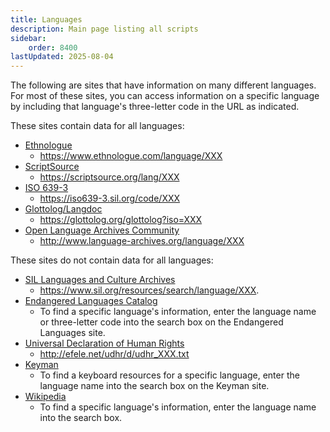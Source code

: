 ```yaml
---
title: Languages
description: Main page listing all scripts
sidebar:
    order: 8400
lastUpdated: 2025-08-04
---
```


The following are sites that have information on many different languages. For most of these sites, you can access information on a specific language by including that language's three-letter code in the URL as indicated.

These sites contain data for all languages:

- [Ethnologue](https://www.ethnologue.com)
    - https://www.ethnologue.com/language/XXX
- [ScriptSource](https://scriptsource.org)
    - https://scriptsource.org/lang/XXX
- [ISO 639-3](https://so639-3.sil.org/code/XXX)
    - https://iso639-3.sil.org/code/XXX
- [Glottolog/Langdoc](https://glottolog.org)
    - https://glottolog.org/glottolog?iso=XXX
- [Open Language Archives Community](http:/www.language-archives.org)
    - http://www.language-archives.org/language/XXX

These sites do not contain data for all languages:

- [SIL Languages and Culture Archives](https://www.sil.org/resources)
    - https://www.sil.org/resources/search/language/XXX.
- [Endangered Languages Catalog](https://www.endangeredlanguages.com)
    - To find a specific language's information, enter the language name or three-letter code into the search box on the Endangered Languages site.
- [Universal Declaration of Human Rights](http://efele.net/udhr/index.html)
    - http://efele.net/udhr/d/udhr_XXX.txt
- [Keyman](https://keyman.com)
   - To find a keyboard resources for a specific language, enter the language name into the search box on the Keyman site.
- [Wikipedia](https://wikipedia.org/)
    - To find a specific language's information, enter the language name into the search box.